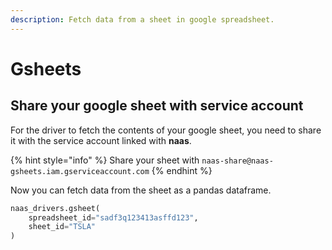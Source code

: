 ```yaml
---
description: Fetch data from a sheet in google spreadsheet.
---
```


# Gsheets

## Share your google sheet with service account

For the driver to fetch the contents of your google sheet, you need to share it with the service account linked with **naas**.

{% hint style="info" %}
 Share your sheet with `naas-share@naas-gsheets.iam.gserviceaccount.com`
{% endhint %}

Now you can fetch data from the sheet as a pandas dataframe.

```python
naas_drivers.gsheet(
    spreadsheet_id="sadf3q123413asffd123",
    sheet_id="TSLA"
)
```



